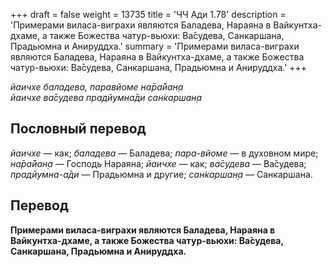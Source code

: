 +++
draft = false
weight = 13735
title = 'ЧЧ Ади 1.78'
description = 'Примерами виласа-виграхи являются Баладева, Нараяна в Вайкунтха-дхаме, а также Божества чатур-вьюхи: Ва̄судева, Санкаршана, Прадьюмна и Анируддха.'
summary = 'Примерами виласа-виграхи являются Баладева, Нараяна в Вайкунтха-дхаме, а также Божества чатур-вьюхи: Ва̄судева, Санкаршана, Прадьюмна и Анируддха.'
+++

_йаичхе баладева, паравйоме на̄ра̄йан̣а  
йаичхе ва̄судева прадйумна̄ди сан̇каршан̣а_

## Пословный перевод

_йаичхе_ — как; _баладева_ — Баладева; _пара_\-_вйоме_ — в духовном мире; _на̄ра̄йан̣а_ — Господь Нараяна; _йаичхе_ — как; _ва̄судева_ — Ва̄судева; _прадйумна_\-_а̄ди_ — Прадьюмна и другие; _сан̇каршан̣а_ — Санкаршана.

## Перевод

**Примерами виласа-виграхи являются Баладева, Нараяна в Вайкунтха-дхаме, а также Божества чатур-вьюхи: Ва̄судева, Санкаршана, Прадьюмна и Анируддха.**
